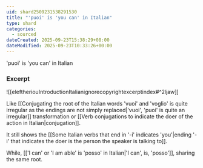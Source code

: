 ```yaml
---
uid: shard2509231538291530
title: "'puoi' is 'you can' in Italian"
type: shard
categories:
  - sourced
dateCreated: 2025-09-23T15:38:29+08:00
dateModified: 2025-09-23T10:33:26+00:00
---
```

'puoi' is 'you can' in Italian
### Excerpt
![[eleftheriouIntroductionItalianignorecopyrightexcerptindex#^2ljaw]]

Like [[Conjugating the root of the Italian words 'vuoi' and 'voglio' is quite irregular as the endings are not simply replaced|'vuoi', 'puoi' is quite an irregular]] transformation or [[Verb conjugations to indicate the doer of the action in Italian|conjugation]]. 

It still shows the [[Some Italian verbs that end in '-i' indicates 'you'|ending '-i' that indicates the doer is the person the speaker is talking to]]. 

While, [['I can' or 'I am able' is 'posso' in Italian|'I can', is, 'posso']], sharing the same root.